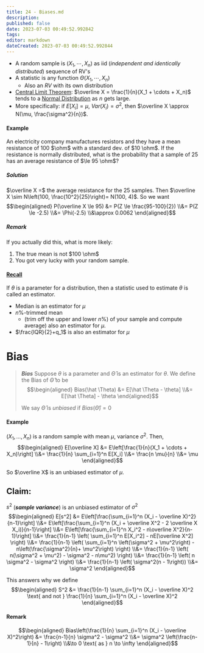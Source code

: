```yaml
---
title: 24 - Biases.md
description:
published: false
date: 2023-07-03 00:49:52.992842
tags:
editor: markdown
dateCreated: 2023-07-03 00:49:52.992844
---
```


- A random sample is $(X_1, \cdots, X_n)$ as iid (*independent and identically distributed*) sequence of RV's
- A statistic is any function $\Theta(X_1, \cdots, X_n)$
    - Also an $RV$ with its own distribution
- [Central Limit Theorem](/courses/y2/fall/stats_3y03/lecture_notes/24_-_Biases.md): $\overline X = \frac{1}{n}(X_1 + \cdots + X_n)$ tends to a [Normal Distribution](/courses/y2/fall/stats_3y03/lecture_notes/24_-_Biases.md) as $n$ gets large.
- More specifically: if $E[X_i] = \mu$, $Var(X_i) = \sigma^2$, then $\overline X \approx N(\mu, \frac{\sigma^2}{n})$.

#### Example
An electricity company manufactures resistors and they have a mean resistance of 100 $\ohm$ with a standard dev. of $10 \ohm$. If the resistance is normally distributed, what is the probability that a sample of 25 has an average resistance of $\le 95 \ohm$?

##### Solution
$\overline X =$ the average resistance for the 25 samples. Then $\overline X \sim N\left(100, \frac{10^2}{25}\right)= N(100, 4)$. So we want
$$\begin{aligned}
    P(\overline X \le 95)
    &=
        P(Z \le \frac{95-100}{2})
    \\&=
        P(Z \le -2.5)
    \\&=
        \Phi(-2.5)
    \\&\approx
        0.0062
\end{aligned}$$

##### Remark
If you actually did this, what is more likely:
1. The true mean is not $100 \ohm$
2. You got very lucky with your random sample.

#### [Recall](/courses/y2/fall/stats_3y03/lecture_notes/24_-_Biases.md)
If $\theta$ is a parameter for a distribution, then a statistic used to estimate $\theta$ is called an estimator.
- Median is an estimator for $\mu$
- $n\%$-trimmed mean
    - (trim off the upper and lower $n\%$) of your sample and compute average) also an estimator for $\mu$.
- $\frac{IQR}{2}+q_1$ is also an estimator for $\mu$

# Bias
> ***Bias***
> Suppose $\theta$ is a parameter and $\hat \Theta$ is an estimator for $\theta$. We define the Bias of $\hat \Theta$ to be
> $$\begin{aligned}
>     Bias(\hat \Theta)
>     &=
>         E[\hat \Theta - \theta]
>     \\&=
>         E[\hat \Theta] - \theta
> \end{aligned}$$
> 
> We say $\hat \Theta$ is *unbiased* if $Bias (\hat \Theta) = 0$

#### Example
$(X_1, \dots, X_n)$ is a random sample with mean $\mu$, variance $\sigma^2$. Then,
$$\begin{aligned}
    E[\overline X] &= E\left[\frac{1}{n}(X_1 + \cdots + X_n)\right]
    \\&=
        \frac{1}{n} \sum_{i=1}^n E[X_i]
    \\&=
        \frac{n \mu}{n} 
    \\&= 
        \mu
\end{aligned}$$

So $\overline X$ is an unbiased estimator of $\mu$.

## Claim:
$s^2$ (***sample variance***) is an unbiased estimator of $\sigma^2$
$$\begin{aligned}
    E[s^2]
    &=
        E\left[\frac{\sum_{i=1}^n (X_i - \overline X)^2}{n-1}\right]
    \\&=
        E\left[\frac{\sum_{i=1}^n (X_i + \overline X^2 - 2 \overline X X_i)}{n-1}\right]
    \\&=
        E\left[\frac{\sum_{i=1}^n X_i^2 - n\overline X^2}{n-1}\right]
    \\&=
        \frac{1}{n-1} \left( \sum_{i=1}^n E[X_i^2] - nE[\overline X^2] \right)
    \\&=
        \frac{1}{n-1} \left( \sum_{i=1}^n \left(\sigma^2 + \mu^2\right) - n\left(\frac{\sigma^2}{n}+ \mu^2\right) \right)
    \\&=
        \frac{1}{n-1} \left( n(\sigma^2 + \mu^2) - \sigma^2 - n\mu^2) \right)
    \\&=
        \frac{1}{n-1} \left( n \sigma^2 - \sigma^2 \right)
    \\&=
        \frac{1}{n-1} \left( \sigma^2(n - 1\right))
    \\&=
        \sigma^2
\end{aligned}$$

This answers why we define
$$\begin{aligned}
    S^2 &= \frac{1}{n-1} \sum_{i=1}^n (X_i - \overline X)^2
    \text{ and not }
    \frac{1}{n} \sum_{i=1}^n (X_i - \overline X)^2
\end{aligned}$$

#### Remark
$$\begin{aligned}
    Bias\left(\frac{1}{n} \sum_{i=1}^n (X_i - \overline X)^2\right)
    &=
        \frac{n-1}{n} \sigma^2 - \sigma^2
    \\&=
        \sigma^2 \left(\frac{n-1}{n} - 1\right)
    \\&\to 0 \text{ as } n \to \infty
\end{aligned}$$

